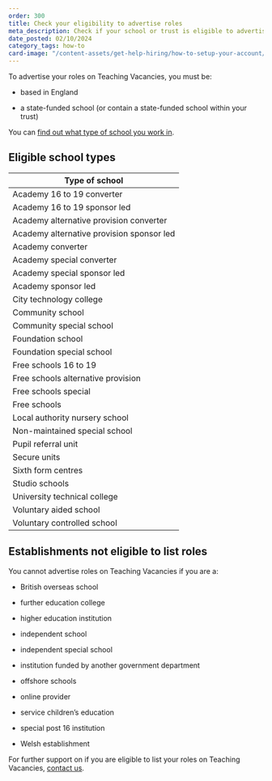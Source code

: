```yaml
---
order: 300
title: Check your eligibility to advertise roles
meta_description: Check if your school or trust is eligible to advertise roles on Teaching Vacancies.
date_posted: 02/10/2024
category_tags: how-to
card-image: "/content-assets/get-help-hiring/how-to-setup-your-account/how-mat-can-use-TV.png"
---
```



To advertise your roles on Teaching Vacancies, you must be:

* based in England

* a state-funded school (or contain a state-funded school within your trust)


You can [find out what type of school you work in](https://get-information-schools.service.gov.uk/). 

## Eligible school types

| Type of school |
| --------------- |
| Academy 16 to 19 converter |
| Academy 16 to 19 sponsor led |
| Academy alternative provision converter |
| Academy alternative provision sponsor led |
| Academy converter |
| Academy special converter |
| Academy special sponsor led |
| Academy sponsor led |
| City technology college |
| Community school |
| Community special school |
| Foundation school |
| Foundation special school |
| Free schools 16 to 19 |
| Free schools alternative provision |
| Free schools special |
| Free schools |
| Local authority nursery school |
| Non-maintained special school |
| Pupil referral unit |
| Secure units |
| Sixth form centres |
| Studio schools |
| University technical college |
| Voluntary aided school |
| Voluntary controlled school |

## Establishments not eligible to list roles

You cannot advertise roles on Teaching Vacancies if you are a:

* British overseas school 

* further education college 

* higher education institution 

* independent school 

* independent special school 

* institution funded by another government department 

* offshore schools 

* online provider 

* service children’s education 

* special post 16 institution 

* Welsh establishment 

For further support on if you are eligible to list your roles on Teaching Vacancies, [contact us](https://teaching-vacancies.service.gov.uk/support_request/new). 
